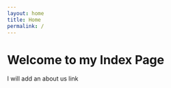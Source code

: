```yaml
---
layout: home
title: Home
permalink: /
---
```


# Welcome to my Index Page

I will add an about us link